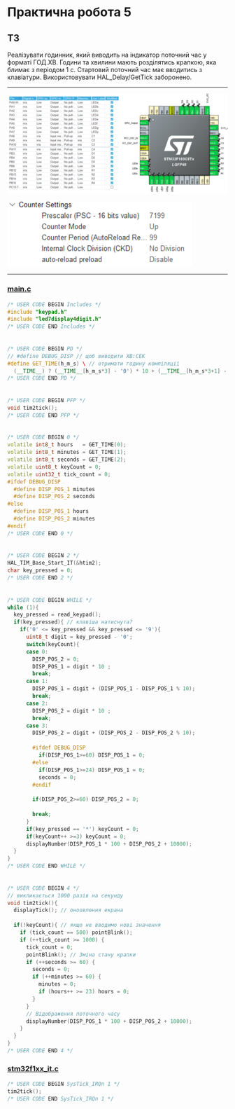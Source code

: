 # Практична робота 5

## ТЗ
Реалізувати годинник, який виводить на індикатор поточний час у форматі
ГОД.ХВ. Години та хвилини мають розділятись крапкою, яка блимає з
періодом 1 с. Стартовий поточний час має вводитись з клавіатури.
Використовувати HAL_Delay/GetTick заборонено.

---

![alt text](READMEfiles/image.png)

![alt text](READMEfiles/image-1.png)

---

### [main.c](Core/Src/main.c)

```cpp
/* USER CODE BEGIN Includes */
#include "keypad.h"
#include "led7display4digit.h"
/* USER CODE END Includes */


/* USER CODE BEGIN PD */
// #define DEBUG_DISP // щоб виводити ХВ:СЕК
#define GET_TIME(h_m_s) \ // отримати годину компіляції
  (__TIME__) ? (__TIME__[h_m_s*3] - '0') * 10 + (__TIME__[h_m_s*3+1] - '0') : 0
/* USER CODE END PD */


/* USER CODE BEGIN PFP */
void tim2tick();
/* USER CODE END PFP */


/* USER CODE BEGIN 0 */
volatile int8_t hours   = GET_TIME(0);
volatile int8_t minutes = GET_TIME(1);
volatile int8_t seconds = GET_TIME(2);
volatile uint8_t keyCount = 0;
volatile uint32_t tick_count = 0;
#ifdef DEBUG_DISP
  #define DISP_POS_1 minutes
  #define DISP_POS_2 seconds
#else
  #define DISP_POS_1 hours
  #define DISP_POS_2 minutes
#endif
/* USER CODE END 0 */


/* USER CODE BEGIN 2 */
HAL_TIM_Base_Start_IT(&htim2);
char key_pressed = 0;
/* USER CODE END 2 */


/* USER CODE BEGIN WHILE */
while (1){
  key_pressed = read_keypad();
  if(key_pressed){ // клавіша натиснута?
    if('0' <= key_pressed && key_pressed <= '9'){
      uint8_t digit = key_pressed - '0';
      switch(keyCount){
      case 0:
        DISP_POS_2 = 0;
        DISP_POS_1 = digit * 10 ;
        break;
      case 1:
        DISP_POS_1 = digit + (DISP_POS_1 - DISP_POS_1 % 10);
        break;
      case 2:
        DISP_POS_2 = digit * 10 ;
        break;
      case 3:
        DISP_POS_2 = digit + (DISP_POS_2 - DISP_POS_2 % 10);

        #ifdef DEBUG_DISP
          if(DISP_POS_1>=60) DISP_POS_1 = 0;
        #else
          if(DISP_POS_1>=24) DISP_POS_1 = 0;
          seconds = 0;
        #endif

        if(DISP_POS_2>=60) DISP_POS_2 = 0;

        break;
      }
      if(key_pressed == '*') keyCount = 0;
      if(keyCount++ >=3) keyCount = 0;
      displayNumber(DISP_POS_1 * 100 + DISP_POS_2 + 10000);
  }
}
/* USER CODE END WHILE */


/* USER CODE BEGIN 4 */
// викликається 1000 разів на секунду
void tim2tick(){
  displayTick(); // оноовлення екрана

  if(!keyCount){ // якщо не вводимо нові значення
    if (tick_count == 500) pointBlink();
    if (++tick_count >= 1000) {
      tick_count = 0;
      pointBlink(); // Зміна стану крапки
      if (++seconds >= 60) {
        seconds = 0;
        if (++minutes >= 60) {
          minutes = 0;
          if (hours++ >= 23) hours = 0;
        }
      }
      // Відображення поточного часу
      displayNumber(DISP_POS_1 * 100 + DISP_POS_2 + 10000);
    }
  }
}
/* USER CODE END 4 */
```
### [stm32f1xx_it.c](Core/Src/stm32f1xx_it.c)

```cpp
/* USER CODE BEGIN SysTick_IRQn 1 */
tim2tick();
/* USER CODE END SysTick_IRQn 1 */
```